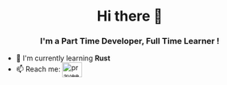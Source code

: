 <h1 align="center"> Hi there 👋</h1>

<h3 align="center">I'm a Part Time Developer, Full Time Learner !</h3>

- 🌱 I'm currently learning **Rust**
- 📫 Reach me: 
<a href="https://www.linkedin.com/in/praviin/" target="_blank" rel="noreferrer noopener"><img align="center" src="https://raw.githubusercontent.com/rahuldkjain/github-profile-readme-generator/master/src/images/icons/Social/linked-in-alt.svg" alt="praveen-kumar" height="30" width="40" /></a>


